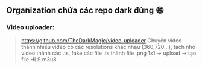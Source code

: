 ## Organization chứa các repo dark đủng 😄

### Video uploader: 
>https://github.com/TheDarkMagic/video-uploader
Chuyển video thành nhiều video có các resolutions khác nhau (360,720...), tách nhỏ video thành các .ts, fake các file .ts thành file .png 1x1 -> upload -> tạo file HLS m3u8
